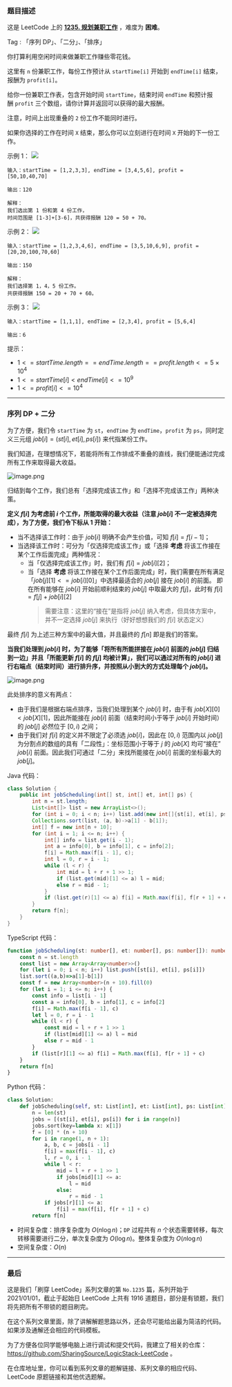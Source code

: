 ### 题目描述

这是 LeetCode 上的 **[1235. 规划兼职工作](https://leetcode.cn/problems/maximum-profit-in-job-scheduling/solution/by-ac_oier-rgup/)** ，难度为 **困难**。

Tag : 「序列 DP」、「二分」、「排序」



你打算利用空闲时间来做兼职工作赚些零花钱。

这里有 `n` 份兼职工作，每份工作预计从 `startTime[i]` 开始到 `endTime[i]` 结束，报酬为 `profit[i]`。

给你一份兼职工作表，包含开始时间 `startTime`，结束时间 `endTime` 和预计报酬 `profit` 三个数组，请你计算并返回可以获得的最大报酬。

注意，时间上出现重叠的 `2` 份工作不能同时进行。

如果你选择的工作在时间 `X` 结束，那么你可以立刻进行在时间 `X` 开始的下一份工作。

示例 1：
![](https://assets.leetcode-cn.com/aliyun-lc-upload/uploads/2019/10/19/sample1_1584.png)
```
输入：startTime = [1,2,3,3], endTime = [3,4,5,6], profit = [50,10,40,70]

输出：120

解释：
我们选出第 1 份和第 4 份工作， 
时间范围是 [1-3]+[3-6]，共获得报酬 120 = 50 + 70。
```
示例 2：
![](https://assets.leetcode-cn.com/aliyun-lc-upload/uploads/2019/10/19/sample22_1584.png)
```
输入：startTime = [1,2,3,4,6], endTime = [3,5,10,6,9], profit = [20,20,100,70,60]

输出：150

解释：
我们选择第 1，4，5 份工作。 
共获得报酬 150 = 20 + 70 + 60。
```
示例 3：
![](https://assets.leetcode-cn.com/aliyun-lc-upload/uploads/2019/10/19/sample3_1584.png)
```
输入：startTime = [1,1,1], endTime = [2,3,4], profit = [5,6,4]

输出：6
```

提示：
* $1 <= startTime.length == endTime.length == profit.length <= 5 \times 10^4$
* $1 <= startTime[i] < endTime[i] <= 10^9$
* $1 <= profit[i] <= 10^4$

---

### 序列 DP + 二分

为了方便，我们令 `startTime` 为 `st`，`endTime` 为 `endTime`，`profit` 为 `ps`，同时定义三元组 $job[i] = (st[i], et[i], ps[i])$ 来代指某份工作。

我们知道，在理想情况下，若能将所有工作排成不重叠的直线，我们便能通过完成所有工作来取得最大收益。

![image.png](https://pic.leetcode.cn/1666400800-lPFoHa-image.png)

归结到每个工作，我们总有「选择完成该工作」和「选择不完成该工作」两种决策。

**定义 $f[i]$ 为考虑前 $i$ 个工作，所能取得的最大收益（注意 $job[i]$ 不一定被选择完成），为了方便，我们令下标从 $1$ 开始：**

* 当不选择该工作时：由于 $job[i]$ 明确不会产生价值，可知 $f[i] = f[i - 1]$；
* 当选择该工作时：可分为「仅选择完成该工作」或「选择 **考虑** 将该工作接在某个工作后面完成」两种情况：
    * 当「仅选择完成该工作」时，我们有 $f[i] = job[i][2]$；
    * 当「选择 **考虑** 将该工作接在某个工作后面完成」时，我们需要在所有满足「$job[j][1] <= job[i][0]$」中选择最适合的 $job[j]$ 接在 $job[i]$ 的前面。
      即在所有能够在 $job[i]$ 开始前顺利结束的 $job[j]$ 中取最大的 $f[j]$，此时有 $f[i] = f[j] + job[i][2]$
        > 需要注意：这里的“接在”是指将 $job[j]$ 纳入考虑，但具体方案中，并不一定选择 $job[j]$ 来执行（好好想想我们的 $f[i]$ 状态定义）

最终 $f[i]$ 为上述三种方案中的最大值，并且最终的 $f[n]$ 即是我们的答案。

**当我们处理到 $job[i]$ 时，为了能够「将所有所能拼接在 $job[i]$ 前面的 $job[j]$ 归结到一边」并且「所能更新 $f[i]$ 的 $f[j]$ 均被计算」，我们可以通过对所有的 $job[i]$ 进行右端点（结束时间）进行排升序，并按照从小到大的方式处理每个 $job[i]$。**

![image.png](https://pic.leetcode.cn/1666401661-okRwsD-image.png)

此处排序的意义有两点：

* 由于我们是根据右端点排序，当我们处理到某个 $job[i]$ 时，由于有 $job[X][0] < job[X][1]$，因此所能接在 $job[i]$ 前面（结束时间小于等于 $job[i]$ 开始时间）的 $job[j]$ 必然位于 $[0, i)$ 之间；
* 由于我们对 $f[i]$ 的定义并不限定了必须选 $job[i]$，因此在 $[0, i)$ 范围内以 $job[j]$ 为分割点的数组的具有「二段性」：坐标范围小于等于 $j$ 的 $job[X]$ 均可“接在” $job[i]$ 前面。因此我们可通过「二分」来找所能接在 $job[i]$ 前面的坐标最大的 $job[j]$。

Java 代码：
```Java
class Solution {
    public int jobScheduling(int[] st, int[] et, int[] ps) {
        int n = st.length;
        List<int[]> list = new ArrayList<>();
        for (int i = 0; i < n; i++) list.add(new int[]{st[i], et[i], ps[i]});
        Collections.sort(list, (a, b)->a[1] - b[1]);
        int[] f = new int[n + 10];
        for (int i = 1; i <= n; i++) {
            int[] info = list.get(i - 1);
            int a = info[0], b = info[1], c = info[2];
            f[i] = Math.max(f[i - 1], c);
            int l = 0, r = i - 1;
            while (l < r) {
                int mid = l + r + 1 >> 1;
                if (list.get(mid)[1] <= a) l = mid;
                else r = mid - 1;
            }
            if (list.get(r)[1] <= a) f[i] = Math.max(f[i], f[r + 1] + c);
        }
        return f[n];
    }
}
```
TypeScript 代码：
```TypeScript
function jobScheduling(st: number[], et: number[], ps: number[]): number {
    const n = st.length
    const list = new Array<Array<number>>()
    for (let i = 0; i < n; i++) list.push([st[i], et[i], ps[i]])
    list.sort((a,b)=>a[1]-b[1])
    const f = new Array<number>(n + 10).fill(0)
    for (let i = 1; i <= n; i++) {
        const info = list[i - 1]
        const a = info[0], b = info[1], c = info[2]
        f[i] = Math.max(f[i - 1], c)
        let l = 0, r = i - 1
        while (l < r) {
            const mid = l + r + 1 >> 1
            if (list[mid][1] <= a) l = mid
            else r = mid - 1
        }
        if (list[r][1] <= a) f[i] = Math.max(f[i], f[r + 1] + c)
    }
    return f[n]
}
```
Python 代码：
```Python
class Solution:
    def jobScheduling(self, st: List[int], et: List[int], ps: List[int]) -> int:
        n = len(st)
        jobs = [(st[i], et[i], ps[i]) for i in range(n)]
        jobs.sort(key=lambda x: x[1])
        f = [0] * (n + 10)
        for i in range(1, n + 1):
            a, b, c = jobs[i - 1]
            f[i] = max(f[i - 1], c)
            l, r = 0, i - 1
            while l < r:
                mid = l + r + 1 >> 1
                if jobs[mid][1] <= a:
                    l = mid
                else:
                    r = mid - 1
            if jobs[r][1] <= a:
                f[i] = max(f[i], f[r + 1] + c)
        return f[n]
```
* 时间复杂度：排序复杂度为 $O(n\log{n})$；`DP` 过程共有 $n$ 个状态需要转移，每次转移需要进行二分，单次复杂度为 $O(\log{n})$。整体复杂度为 $O(n\log{n})$
* 空间复杂度：$O(n)$

---

### 最后

这是我们「刷穿 LeetCode」系列文章的第 `No.1235` 篇，系列开始于 2021/01/01，截止于起始日 LeetCode 上共有 1916 道题目，部分是有锁题，我们将先把所有不带锁的题目刷完。

在这个系列文章里面，除了讲解解题思路以外，还会尽可能给出最为简洁的代码。如果涉及通解还会相应的代码模板。

为了方便各位同学能够电脑上进行调试和提交代码，我建立了相关的仓库：https://github.com/SharingSource/LogicStack-LeetCode 。

在仓库地址里，你可以看到系列文章的题解链接、系列文章的相应代码、LeetCode 原题链接和其他优选题解。

